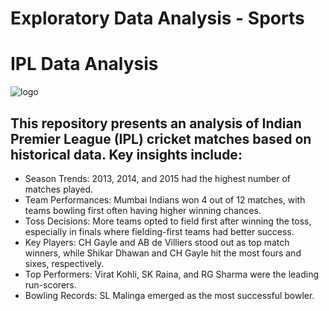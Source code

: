 # Exploratory Data Analysis - Sports


# IPL Data Analysis

![logo](https://github.com/RavulakolluNarender/Exploratory_Data_Analysis_Terrorism/assets/45638226/38f40f92-c73f-4531-9b02-d30902ab45c9)

## This repository presents an analysis of Indian Premier League (IPL) cricket matches based on historical data. Key insights include:

- Season Trends: 2013, 2014, and 2015 had the highest number of matches played.
- Team Performances: Mumbai Indians won 4 out of 12 matches, with teams bowling first often having higher winning chances.
- Toss Decisions: More teams opted to field first after winning the toss, especially in finals where fielding-first teams had better success.
- Key Players: CH Gayle and AB de Villiers stood out as top match winners, while Shikar Dhawan and CH Gayle hit the most fours and sixes, respectively.
- Top Performers: Virat Kohli, SK Raina, and RG Sharma were the leading run-scorers.
- Bowling Records: SL Malinga emerged as the most successful bowler.
